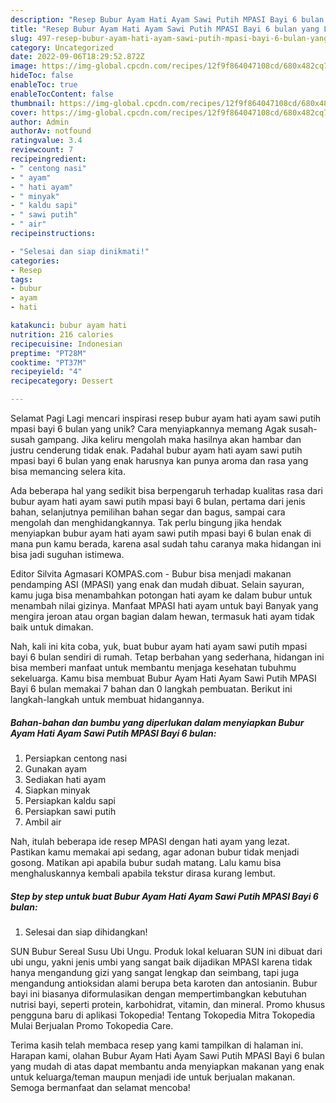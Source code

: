 ```yaml
---
description: "Resep Bubur Ayam Hati Ayam Sawi Putih MPASI Bayi 6 bulan yang Lezat Sekali, Mantap"
title: "Resep Bubur Ayam Hati Ayam Sawi Putih MPASI Bayi 6 bulan yang Lezat Sekali, Mantap"
slug: 497-resep-bubur-ayam-hati-ayam-sawi-putih-mpasi-bayi-6-bulan-yang-lezat-sekali-mantap
category: Uncategorized
date: 2022-09-06T18:29:52.872Z
image: https://img-global.cpcdn.com/recipes/12f9f864047108cd/680x482cq70/bubur-ayam-hati-ayam-sawi-putih-mpasi-bayi-6-bulan-foto-resep-utama.jpg
hideToc: false
enableToc: true
enableTocContent: false
thumbnail: https://img-global.cpcdn.com/recipes/12f9f864047108cd/680x482cq70/bubur-ayam-hati-ayam-sawi-putih-mpasi-bayi-6-bulan-foto-resep-utama.jpg
cover: https://img-global.cpcdn.com/recipes/12f9f864047108cd/680x482cq70/bubur-ayam-hati-ayam-sawi-putih-mpasi-bayi-6-bulan-foto-resep-utama.jpg
author: Admin
authorAv: notfound
ratingvalue: 3.4
reviewcount: 7
recipeingredient:
- " centong nasi"
- " ayam"
- " hati ayam"
- " minyak"
- " kaldu sapi"
- " sawi putih"
- " air"
recipeinstructions:

- "Selesai dan siap dinikmati!"
categories:
- Resep
tags:
- bubur
- ayam
- hati

katakunci: bubur ayam hati 
nutrition: 216 calories
recipecuisine: Indonesian
preptime: "PT28M"
cooktime: "PT37M"
recipeyield: "4"
recipecategory: Dessert

---
```



Selamat Pagi Lagi mencari inspirasi resep bubur ayam hati ayam sawi putih mpasi bayi 6 bulan yang unik? Cara menyiapkannya memang Agak susah-susah gampang. Jika keliru mengolah maka hasilnya akan hambar dan justru cenderung tidak enak. Padahal bubur ayam hati ayam sawi putih mpasi bayi 6 bulan yang enak harusnya kan punya aroma dan rasa yang bisa memancing selera kita.


Ada beberapa hal yang sedikit bisa berpengaruh terhadap kualitas rasa dari bubur ayam hati ayam sawi putih mpasi bayi 6 bulan, pertama dari jenis bahan, selanjutnya pemilihan bahan segar dan bagus, sampai cara mengolah dan menghidangkannya. Tak perlu bingung jika hendak menyiapkan bubur ayam hati ayam sawi putih mpasi bayi 6 bulan enak di mana pun kamu berada, karena asal sudah tahu caranya maka hidangan ini bisa jadi suguhan istimewa.

Editor Silvita Agmasari KOMPAS.com - Bubur bisa menjadi makanan pendamping ASI (MPASI) yang enak dan mudah dibuat. Selain sayuran, kamu juga bisa menambahkan potongan hati ayam ke dalam bubur untuk menambah nilai gizinya. Manfaat MPASI hati ayam untuk bayi Banyak yang mengira jeroan atau organ bagian dalam hewan, termasuk hati ayam tidak baik untuk dimakan.


Nah, kali ini kita coba, yuk, buat bubur ayam hati ayam sawi putih mpasi bayi 6 bulan sendiri di rumah. Tetap berbahan yang sederhana, hidangan ini bisa memberi manfaat untuk membantu menjaga kesehatan tubuhmu sekeluarga. Kamu bisa membuat Bubur Ayam Hati Ayam Sawi Putih MPASI Bayi 6 bulan memakai 7 bahan dan 0 langkah pembuatan. Berikut ini langkah-langkah untuk membuat hidangannya.

<!--inarticleads1-->

##### Bahan-bahan dan bumbu yang diperlukan dalam menyiapkan Bubur Ayam Hati Ayam Sawi Putih MPASI Bayi 6 bulan:

1. Persiapkan  centong nasi
1. Gunakan  ayam
1. Sediakan  hati ayam
1. Siapkan  minyak
1. Persiapkan  kaldu sapi
1. Persiapkan  sawi putih
1. Ambil  air


Nah, itulah beberapa ide resep MPASI dengan hati ayam yang lezat. Pastikan kamu memakai api sedang, agar adonan bubur tidak menjadi gosong. Matikan api apabila bubur sudah matang. Lalu kamu bisa menghaluskannya kembali apabila tekstur dirasa kurang lembut. 

<!--inarticleads2-->

##### Step by step untuk buat Bubur Ayam Hati Ayam Sawi Putih MPASI Bayi 6 bulan:


1. Selesai dan siap dihidangkan!

SUN Bubur Sereal Susu Ubi Ungu. Produk lokal keluaran SUN ini dibuat dari ubi ungu, yakni jenis umbi yang sangat baik dijadikan MPASI karena tidak hanya mengandung gizi yang sangat lengkap dan seimbang, tapi juga mengandung antioksidan alami berupa beta karoten dan antosianin. Bubur bayi ini biasanya diformulasikan dengan mempertimbangkan kebutuhan nutrisi bayi, seperti protein, karbohidrat, vitamin, dan mineral. Promo khusus pengguna baru di aplikasi Tokopedia! Tentang Tokopedia Mitra Tokopedia Mulai Berjualan Promo Tokopedia Care. 

Terima kasih telah membaca resep yang kami tampilkan di halaman ini. Harapan kami, olahan Bubur Ayam Hati Ayam Sawi Putih MPASI Bayi 6 bulan yang mudah di atas dapat membantu anda menyiapkan makanan yang enak untuk keluarga/teman maupun menjadi ide untuk berjualan makanan. Semoga bermanfaat dan selamat mencoba!
